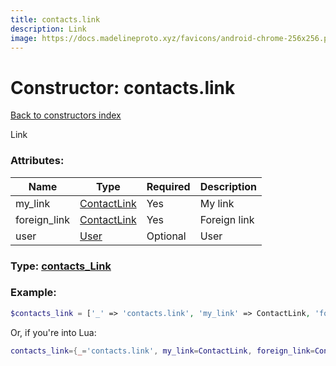 ```yaml
---
title: contacts.link
description: Link
image: https://docs.madelineproto.xyz/favicons/android-chrome-256x256.png
---
```

# Constructor: contacts.link  
[Back to constructors index](index.md)



Link

### Attributes:

| Name     |    Type       | Required | Description |
|----------|---------------|----------|-------------|
|my\_link|[ContactLink](../types/ContactLink.md) | Yes|My link|
|foreign\_link|[ContactLink](../types/ContactLink.md) | Yes|Foreign link|
|user|[User](../types/User.md) | Optional|User|



### Type: [contacts\_Link](../types/contacts_Link.md)


### Example:

```php
$contacts_link = ['_' => 'contacts.link', 'my_link' => ContactLink, 'foreign_link' => ContactLink, 'user' => User];
```  


Or, if you're into Lua:

```lua
contacts_link={_='contacts.link', my_link=ContactLink, foreign_link=ContactLink, user=User}

```


